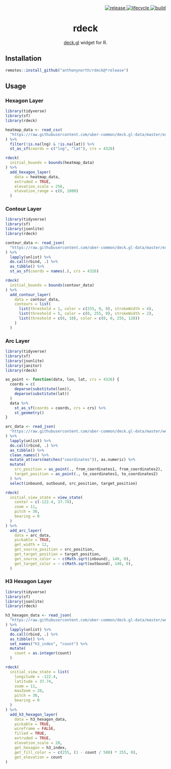 <p align="right">
  <a href="https://github.com/anthonynorth/rdeck/releases/latest">
    <img src="https://img.shields.io/github/v/release/anthonynorth/rdeck?sort=semver&style=flat-square" alt="release">
  </a>
  <a href="https://www.tidyverse.org/lifecycle/#experimental">
    <img src="https://img.shields.io/badge/lifecycle-experimental-orange?style=flat-square" alt="lifecycle" />
  </a>
  <a href="https://travis-ci.com/anthonynorth/rdeck">
    <img src="https://img.shields.io/travis/com/anthonynorth/rdeck?style=flat-square" alt="build">
  </a>
</p>

<h1 align="center">rdeck</h1>

<p align="center">
  <a href="https://github.com/uber/deck.gl">deck.gl</a> widget for R.
</p>

## Installation

```r
remotes::install_github("anthonynorth/rdeck@*release")
```

## Usage

### Hexagon Layer

```r
library(tidyverse)
library(sf)
library(rdeck)

heatmap_data <- read_csv(
  "https://raw.githubusercontent.com/uber-common/deck.gl-data/master/examples/3d-heatmap/heatmap-data.csv"
) %>%
  filter(!is.na(lng) & !is.na(lat)) %>%
  st_as_sf(coords = c("lng", "lat"), crs = 4326)

rdeck(
  initial_bounds = bounds(heatmap_data)
) %>%
  add_hexagon_layer(
    data = heatmap_data,
    extruded = TRUE,
    elevation_scale = 250,
    elevation_range = c(0, 1000)
  )

```

### Contour Layer

```r
library(tidyverse)
library(sf)
library(jsonlite)
library(rdeck)

contour_data <- read_json(
  "https://raw.githubusercontent.com/uber-common/deck.gl-data/master/examples/screen-grid/ca-transit-stops.json"
) %>%
  lapply(unlist) %>%
  do.call(rbind, .) %>%
  as_tibble() %>%
  st_as_sf(coords = names(.), crs = 4326)

rdeck(
  initial_bounds = bounds(contour_data)
) %>%
  add_contour_layer(
    data = contour_data,
    contours = list(
      list(threshold = 1, color = c(255, 0, 0), strokeWidth = 4),
      list(threshold = 5, color = c(0, 255, 0), strokeWidth = 2),
      list(threshold = c(6, 10), color = c(0, 0, 255, 128))
    )
  )

```

### Arc Layer

```r
library(tidyverse)
library(sf)
library(jsonlite)
library(janitor)
library(rdeck)

as_point <- function(data, lon, lat, crs = 4326) {
  coords = c(
    deparse(substitute(lon)),
    deparse(substitute(lat))
  )
  data %>%
    st_as_sf(coords = coords, crs = crs) %>%
    st_geometry()
}

arc_data <- read_json(
  "https://raw.githubusercontent.com/uber-common/deck.gl-data/master/website/bart-segments.json"
) %>%
  lapply(unlist) %>%
  do.call(rbind, .) %>%
  as_tibble() %>%
  clean_names() %>%
  mutate_at(vars(matches("coordinates")), as.numeric) %>%
  mutate(
    src_position = as_point(., from_coordinates1, from_coordinates2),
    target_position = as_point(., to_coordinates1, to_coordinates2)
  ) %>%
  select(inbound, outbound, src_position, target_position)

rdeck(
  initial_view_state = view_state(
    center = c(-122.4, 37.74),
    zoom = 11,
    pitch = 30,
    bearing = 0
  )
) %>%
  add_arc_layer(
    data = arc_data,
    pickable = TRUE,
    get_width = 12,
    get_source_position = src_position,
    get_target_position = target_position,
    get_source_color = ~ c(Math.sqrt(inbound), 140, 0),
    get_target_color = ~ c(Math.sqrt(outbound), 140, 0),
  )
```

### H3 Hexagon Layer

```r
library(tidyverse)
library(sf)
library(jsonlite)
library(rdeck)

h3_hexagon_data <- read_json(
  "https://raw.githubusercontent.com/uber-common/deck.gl-data/master/website/sf.h3cells.json"
) %>%
  lapply(unlist) %>%
  do.call(rbind, .) %>%
  as_tibble() %>%
  set_names("h3_index", "count") %>%
  mutate(
    count = as.integer(count)
  )

rdeck(
  initial_view_state = list(
    longitude = -122.4,
    latitude = 37.74,
    zoom = 11,
    maxZoom = 20,
    pitch = 30,
    bearing = 0
  )
) %>%
  add_h3_hexagon_layer(
    data = h3_hexagon_data,
    pickable = TRUE,
    wireframe = FALSE,
    filled = TRUE,
    extruded = TRUE,
    elevation_scale = 20,
    get_hexagon = h3_index,
    get_fill_color = ~ c(255, (1 - count / 500) * 255, 0),
    get_elevation = count
)
```
